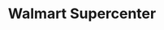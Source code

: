 ---
title: "Walmart Supercenter"
url: /richmond/walmart-supercenter-north-parham-road/
shop: supermarket
---